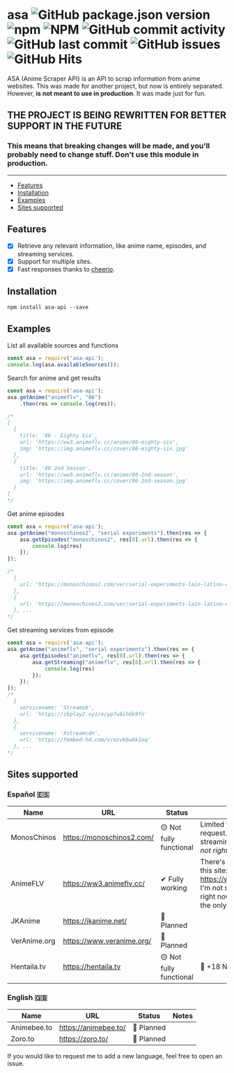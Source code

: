 # asa ![GitHub package.json version](https://img.shields.io/github/package-json/v/panintegralus/asa) ![npm](https://img.shields.io/npm/v/asa-api) ![NPM](https://img.shields.io/npm/l/asa-api) ![GitHub commit activity](https://img.shields.io/github/commit-activity/m/PanIntegralus/asa) ![GitHub last commit](https://img.shields.io/github/last-commit/PanIntegralus/asa) ![GitHub issues](https://img.shields.io/github/issues/panintegralus/asa) ![GitHub Hits](https://hits.deltapapa.io/github/panintegralus/asa.svg)

ASA (Anime Scraper API) is an API to scrap information from anime websites. This was made for another project, but now is entirely separated. However, **is not meant to use in production**. It was made just for fun.

## THE PROJECT IS BEING REWRITTEN FOR BETTER SUPPORT IN THE FUTURE
### This means that **breaking changes will be made**, and you'll probably need to change stuff. **Don't use this module in production**.
---
- [Features](#features)
- [Installation](#installation)
- [Examples](#examples)
- [Sites supported](#sites-supported)

## Features
- [x] Retrieve any relevant information, like anime name, episodes, and streaming services.
- [x] Support for multiple sites.
- [x] Fast responses thanks to [cheerio](https://www.npmjs.com/package/cheerio).

## Installation
```
npm install asa-api --save
```

## Examples

List all available sources and functions
```js
const asa = require('asa-api');
console.log(asa.availableSources());
```

Search for anime and get results
```js
const asa = require('asa-api');
asa.getAnime("animeflv", "86")
    .then(res => console.log(res));

/*
[
  {
    title: '86 - Eighty Six',
    url: 'https://ww3.animeflv.cc/anime/86-eighty-six',
    img: 'https://img.animeflv.cc/cover/86-eighty-six.jpg'
  },
  {
    title: '86 2nd Season',
    url: 'https://ww3.animeflv.cc/anime/86-2nd-season',
    img: 'https://img.animeflv.cc/cover/86-2nd-season.jpg'
  }
]
*/
```

Get anime episodes
```js
const asa = require('asa-api');
asa.getAnime("monoschinos2", "serial experiments").then(res => {
    asa.getEpisodes("monoschinos2", res[0].url).then(res => {
        console.log(res)
    });
});

/*
  {
    url: 'https://monoschinos2.com/ver/serial-experiments-lain-latino-episodio-1'
  },
  {
    url: 'https://monoschinos2.com/ver/serial-experiments-lain-latino-episodio-2'
  }, ...
*/
```

Get streaming services from episode
```js
const asa = require('asa-api');
asa.getAnime("animeflv", "serial experiments").then(res => {
    asa.getEpisodes("animeflv", res[0].url).then(res => {
        asa.getStreaming("animeflv", res[0].url).then(res => {
            console.log(res)
        });
    });
});
/*
  {
    servicename: 'Streamsb',
    url: 'https://sbplay2.xyz/e/yp7u8ih6k9fn'
  },
  {
    servicename: 'Xstreamcdn',
    url: 'https://fembed-hd.com/v/mzvk6w8k1oq'
  }, ...
*/
```





## Sites supported

### Español 🇪🇸
| Name | URL | Status | Notes |
| ------------- | ------------- | ------------- | ------------- |
| MonosChinos | https://monoschinos2.com/ | 🟡 Not fully functional | Limited to 31 results per request. You can't retrieve streaming services _(at least not right now)_. |
| AnimeFLV | https://ww3.animeflv.cc/ | ✔ Fully working | There's another URL for this site: https://www3.animeflv.net/. I'm not sure if the one used right now is official, but it's the only one I got working. |
| JKAnime | https://jkanime.net/ | 🔘 Planned | |
| VerAnime.org | https://www.veranime.org/ | 🔘 Planned | |
| Hentaila.tv | https://hentaila.tv | 🟡 Not fully functional | 🔞 +18 NSFW | 

### English 🇬🇧
| Name | URL | Status | Notes |
| ------------- | ------------- | ------------- | ------------- |
| Animebee.to | https://animebee.to/ | 🔘 Planned | |
| Zoro.to | https://zoro.to/ | 🔘 Planned | |

If you would like to request me to add a new language, feel free to open an issue.
